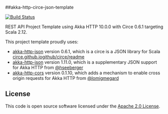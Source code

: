 ##akka-http-circe-json-template

[![Build Status](https://travis-ci.org/vitorsvieira/akka-http-circe-json-template.svg?branch=master)](https://travis-ci.org/vitorsvieira/akka-http-circe-json-template)

REST API Project Template using Akka HTTP 10.0.0 with Circe 0.6.1 targeting Scala 2.12.

This project template proudly uses:
 
 * [akka-http-json](https://github.com/circe/circe) version 0.6.1, which is a circe is a JSON library for Scala [circe.github.io](https://circe.github.io/circe/)[github/circe/readme](https://github.com/circe/circe)
 * [akka-http-json](https://github.com/hseeberger/akka-http-json) version 1.11.0, which is a supplementary JSON support for Akka HTTP from [@hseeberger](https://github.com/hseeberger)
 * [akka-http-cors](https://github.com/lomigmegard/akka-http-cors) version 0.1.10, which adds a mechanism to enable cross origin requests for Akka HTTP from [@lomigmegard](https://github.com/lomigmegard)


## License ##

This code is open source software licensed under the [Apache 2.0 License](http://www.apache.org/licenses/LICENSE-2.0.html).
